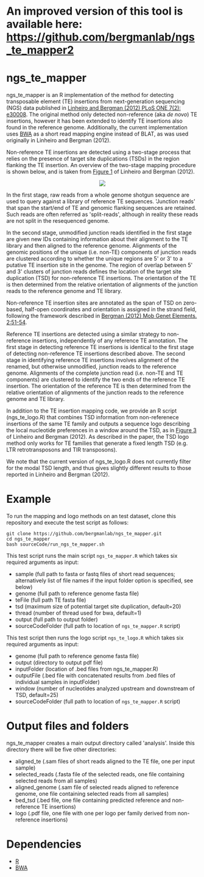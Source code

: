 # An improved version of this tool is available here: https://github.com/bergmanlab/ngs_te_mapper2

ngs_te_mapper
=============

ngs_te_mapper is an R implementation of the method for detecting transposable element (TE) insertions from next-generation sequencing (NGS) data published in [Linheiro and Bergman (2012) PLoS ONE 7(2): e30008](http://www.plosone.org/article/info%3Adoi%2F10.1371%2Fjournal.pone.0030008). The original method only detected non-reference (aka _de novo_) TE insertions, however it has been extended to identify TE insertions also found in the reference genome. Additionally, the current implementation uses [BWA](http://bio-bwa.sourceforge.net/) as a short read mapping engine instead of BLAT, as was used originally in Linheiro and Bergman (2012). 

Non-reference TE insertions are detected using a two-stage process that relies on the presence of target site duplications (TSDs) in the region flanking the TE insertion. An overview of the two-stage mapping procedure is shown below, and is taken from [Figure 1](http://www.plosone.org/article/fetchObject.action?uri=info:doi/10.1371/journal.pone.0030008.g001&representation=PNG_M) of Linheiro and Bergman (2012). 
<p align="center">
<img src="https://raw.githubusercontent.com/bergmanlab/ngs_te_mapper/master/img/journal.pone.0030008.g001.jpg?raw=true"/>
</p>

In the first stage, raw reads from a whole genome shotgun sequence are used to query against a library of reference TE sequences. 'Junction reads' that span the start/end of TE and genomic flanking sequences are retained. Such reads are often referred as 'split-reads', although in reality these reads are not split in the resequenced genome. 

In the second stage, unmodified junction reads identified in the first stage are given new IDs containing information about their alignment to the TE library and then aligned to the reference genome. Alignments of the genomic positions of the unique (i.e. non-TE) components of junction reads are clustered according to whether the unique regions are 5' or 3' to a putative TE insertion site in the genome. The region of overlap between 5' and 3' clusters of junction reads defines the location of the target site duplication (TSD) for non-reference TE insertions. The orientation of the TE is then determined from the relative orientation of alignments of the junction reads to the reference genome and TE library.

Non-reference TE insertion sites are annotated as the span of TSD on zero-based, half-open coordinates and orientation is assigned in the strand field, following the framework described in [Bergman (2012) Mob Genet Elements. 2:51-54](http://www.landesbioscience.com/journals/mge/article/19479/). 

Reference TE insertions are detected using a similar strategy to non-reference insertions, independently of any reference TE annotation. The first stage in detecting reference TE insertions is identical to the first stage of detecting non-reference TE insertions described above. The second stage in identifying reference TE insertions involves alignment of the renamed, but otherwise unmodified, junction reads to the reference genome. Alignments of the complete junction read (i.e. non-TE and TE components) are clustered to identify the two ends of the reference TE insertion. The orientation of the reference TE is then determined from the relative orientation of alignments of the junction reads to the reference genome and TE library.

In addition to the TE insertion mapping code, we provide an R script (ngs_te_logo.R) that combines TSD information from non-referenece insertions of the same TE family and outputs a sequence logo describing the local nucleotide preferences in a window around the TSD, as in [Figure 3](http://www.plosone.org/article/fetchObject.action?uri=info:doi/10.1371/journal.pone.0030008.g003&representation=PNG_M) of Linheiro and Bergman (2012). As described in the paper, the TSD logo method only works for TE families that generate a fixed length TSD (e.g. LTR retrotransposons and TIR transposons). 

We note that the current version of ngs_te_logo.R does not currently filter for the modal TSD length, and thus gives slightly different results to those reported in Linheiro and Bergman (2012). 

Example
=======

To run the mapping and logo methods on an test dataset, clone this repository and execute the test script as follows:

```
git clone https://github.com/bergmanlab/ngs_te_mapper.git
cd ngs_te_mapper
bash sourceCode/run_ngs_te_mapper.sh
```

This test script runs the main script `ngs_te_mapper.R` which takes six required arguments as input:
- sample (full path to fasta or fastq files of short read sequences; alternatively list of file names if the input folder option is specified, see below)
- genome (full path to reference genome fasta file)
- teFile (full path TE fasta file)
- tsd (maximum size of potential target site duplication, default=20)
- thread (number of thread used for bwa, default=1)
- output (full path to output folder)
- sourceCodeFolder (full path to location of `ngs_te_mapper.R` script)

This test script then runs the logo script `ngs_te_logo.R` which takes six required arguments as input:
- genome (full path to reference genome fasta file)
- output (directory to output pdf file)
- inputFolder (location of .bed files from ngs_te_mapper.R)
- outputFile (.bed file with concatenated results from .bed files of individual samples in inputFolder)
- window (number of nucleotides analyzed upstream and downstream of TSD, default=25)
- sourceCodeFolder (full path to location of `ngs_te_mapper.R` script)

Output files and folders
============

ngs_te_mapper creates a main output directory called 'analysis'. Inside this directory there will be five other directories:
- aligned_te (.sam files of short reads aligned to the TE file, one per input sample)
- selected_reads (.fasta file of the selected reads, one file containing selected reads from all samples)
- aligned_genome (.sam file of selected reads aligned to reference genome, one file containing selected reads from all samples)
- bed_tsd (.bed file, one file containing predicted reference and non-reference TE insertions)
- logo (.pdf file, one file with one per logo per family derived from non-reference insertions)


Dependencies
============

  * [R](http://cran.r-project.org/)
  * [BWA](http://bio-bwa.sourceforge.net/)
